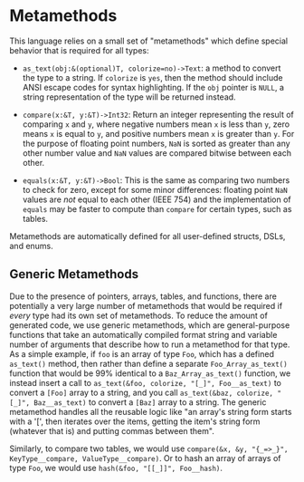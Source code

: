 # Metamethods

This language relies on a small set of "metamethods" which define special
behavior that is required for all types:

- `as_text(obj:&(optional)T, colorize=no)->Text`: a method to convert the type to a
  string. If `colorize` is `yes`, then the method should include ANSI escape
  codes for syntax highlighting. If the `obj` pointer is `NULL`, a string
  representation of the type will be returned instead.

- `compare(x:&T, y:&T)->Int32`: Return an integer representing the result
  of comparing `x` and `y`, where negative numbers mean `x` is less than `y`,
  zero means `x` is equal to `y`, and positive numbers mean `x` is greater than
  `y`. For the purpose of floating point numbers, `NaN` is sorted as greater
  than any other number value and `NaN` values are compared bitwise between
  each other.

- `equals(x:&T, y:&T)->Bool`: This is the same as comparing two numbers to
  check for zero, except for some minor differences: floating point `NaN`
  values are _not_ equal to each other (IEEE 754) and the implementation of
  `equals` may be faster to compute than `compare` for certain types, such as
  tables.

Metamethods are automatically defined for all user-defined structs, DSLs, and
enums.

## Generic Metamethods

Due to the presence of pointers, arrays, tables, and functions, there are
potentially a very large number of metamethods that would be required if
_every_ type had its own set of metamethods. To reduce the amount of generated
code, we use generic metamethods, which are general-purpose functions that take
an automatically compiled format string and variable number of arguments that
describe how to run a metamethod for that type. As a simple example, if `foo`
is an array of type `Foo`, which has a defined `as_text()` method, then
rather than define a separate `Foo_Array_as_text()` function that would be
99% identical to a `Baz_Array_as_text()` function, we instead insert a call
to `as_text(&foo, colorize, "[_]", Foo__as_text)` to convert a `[Foo]`
array to a string, and you call `as_text(&baz, colorize, "[_]",
Baz__as_text)` to convert a `[Baz]` array to a string. The generic metamethod
handles all the reusable logic like "an array's string form starts with a '[',
then iterates over the items, getting the item's string form (whatever that is)
and putting commas between them".

Similarly, to compare two tables, we would use `compare(&x, &y, "{_=>_}",
KeyType__compare, ValueType__compare)`. Or to hash an array of arrays of type
`Foo`, we would use `hash(&foo, "[[_]]", Foo__hash)`.
